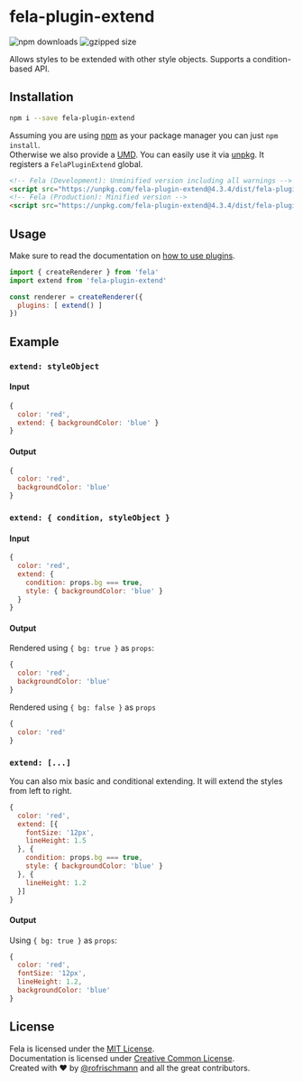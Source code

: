# fela-plugin-extend


<img alt="npm downloads" src="https://img.shields.io/npm/dm/fela-plugin-extend.svg">
<img alt="gzipped size" src="https://img.shields.io/badge/gzipped-0.60kb-brightgreen.svg">

Allows styles to be extended with other style objects. Supports a condition-based API.

## Installation
```sh
npm i --save fela-plugin-extend
```
Assuming you are using [npm](https://www.npmjs.com) as your package manager you can just `npm install`.<br>
Otherwise we also provide a [UMD](https://github.com/umdjs/umd). You can easily use it via [unpkg](https://unpkg.com/). It registers a `FelaPluginExtend` global.
```HTML
<!-- Fela (Development): Unminified version including all warnings -->
<script src="https://unpkg.com/fela-plugin-extend@4.3.4/dist/fela-plugin-extend.js"></script>
<!-- Fela (Production): Minified version -->
<script src="https://unpkg.com/fela-plugin-extend@4.3.4/dist/fela-plugin-extend.min.js"></script>
```

## Usage
Make sure to read the documentation on [how to use plugins](http://fela.js.org/docs/advanced/Plugins.html).

```javascript
import { createRenderer } from 'fela'
import extend from 'fela-plugin-extend'

const renderer = createRenderer({
  plugins: [ extend() ]
})
```

## Example

### `extend: styleObject`
#### Input
```javascript
{
  color: 'red',
  extend: { backgroundColor: 'blue' }
}
```
#### Output
```javascript
{
  color: 'red',
  backgroundColor: 'blue'
}
```

### `extend: { condition, styleObject }`
#### Input
```javascript
{
  color: 'red',
  extend: {
    condition: props.bg === true,
    style: { backgroundColor: 'blue' }
  }
}
```
#### Output
Rendered using `{ bg: true }` as `props`:
```javascript
{
  color: 'red',
  backgroundColor: 'blue'
}
```
Rendered using `{ bg: false }` as `props`
```javascript
{
  color: 'red'
}
```

### `extend: [...]`
You can also mix basic and conditional extending.
It will extend the styles from left to right.
```javascript
{
  color: 'red',
  extend: [{
    fontSize: '12px',
    lineHeight: 1.5
  }, {
    condition: props.bg === true,
    style: { backgroundColor: 'blue' }
  }, {
    lineHeight: 1.2
  }]
}
```
#### Output
Using `{ bg: true }` as `props`:
```javascript
{
  color: 'red',
  fontSize: '12px',
  lineHeight: 1.2,
  backgroundColor: 'blue'
}
```

## License
Fela is licensed under the [MIT License](http://opensource.org/licenses/MIT).<br>
Documentation is licensed under [Creative Common License](http://creativecommons.org/licenses/by/4.0/).<br>
Created with ♥ by [@rofrischmann](http://rofrischmann.de) and all the great contributors.
